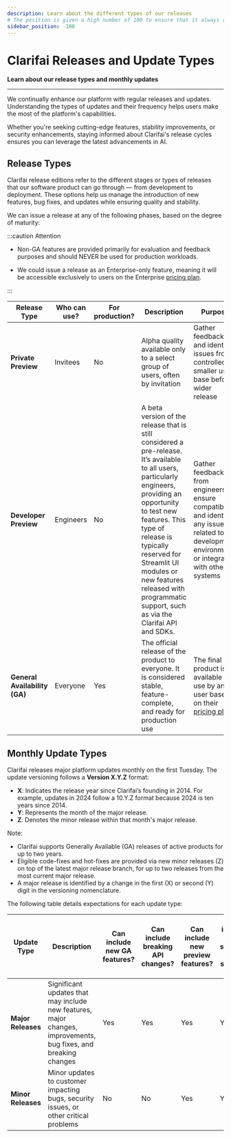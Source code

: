 ```yaml
---
description: Learn about the different types of our releases
# The position is given a high number of 100 to ensure that it always remains as the first item in the category.  
sidebar_position: -100
---
```


# Clarifai Releases and Update Types

**Learn about our release types and monthly updates**
<hr />

We continually enhance our platform with regular releases and updates. Understanding the types of updates and their frequency helps users make the most of the platform's capabilities.

Whether you're seeking cutting-edge features, stability improvements, or security enhancements, staying informed about Clarifai's release cycles ensures you can leverage the latest advancements in AI.

## Release Types

Clarifai release editions refer to the different stages or types of releases that our software product can go through — from development to deployment. These options help us manage the introduction of new features, bug fixes, and updates while ensuring quality and stability. 

We can issue a release at any of the following phases, based on the degree of maturity:

:::caution Attention

- Non-GA features are provided primarily for evaluation and feedback purposes and should NEVER be used for production workloads. 

- We could issue a release as an Enterprise-only feature, meaning it will be accessible exclusively to users on the Enterprise [pricing plan](https://www.clarifai.com/pricing).

:::


| Release Type | Who can use?   | For production? |  Description             | Purpose                   |  Interface Stability      |   Support                |
|--------------|----------------|-----------------|--------------------------|---------------------------|---------------------------|---------------------------|
|<b>Private Preview</b>| Invitees | No   | Alpha quality available only to a select group of users, often by invitation| Gather feedback and identify issues from a controlled, smaller user base before wider release| No| Engineering team|
|<b>Developer Preview</b>| Engineers  | No    | A beta version of the release that is still considered a pre-release. It’s available to all users, particularly engineers, providing an opportunity to test new features. This type of release is typically reserved for Streamlit UI modules or new features released with programmatic support, such as via the Clarifai API and SDKs.| Gather feedback from engineers, ensure compatibility, and identify any issues related to the development environment or integration with other systems| No _(It may be feature-complete but still unstable)_ |Engineering team|
|<b>General Availability (GA)</b>| Everyone | Yes   | The official release of the product to everyone. It is considered stable, feature-complete, and ready for production use| The final product is available for use by any user based on their [pricing plan](https://www.clarifai.com/pricing) | Yes | Support team|

## Monthly Update Types

Clarifai releases major platform updates monthly on the first Tuesday. The update versioning follows a **Version X.Y.Z** format:

- **X**: Indicates the release year since Clarifai’s founding in 2014. For example, updates in 2024 follow a 10.Y.Z format because 2024 is ten years since 2014.
- **Y**: Represents the month of the major release.
- **Z**: Denotes the minor release within that month's major release.

Note:

- Clarifai supports Generally Available (GA) releases of active products for up to two years. 
- Eligible code-fixes and hot-fixes are provided via new minor releases (Z) on top of the latest major release branch, for up to two releases from the most current major release. 
- A major release is identified by a change in the first (X) or second (Y) digit in the versioning nomenclature.

The following table details expectations for each update type:

| Update Type | Description| Can include new GA features? | Can include breaking API changes?|Can include new preview features?|Can include new security and stability fixes?|
|--------------|----------------|-----------------|--------------------------|---------------------------|---------------------------|
|<b>Major Releases</b>|Significant updates that may include new features, major changes, improvements, bug fixes, and breaking changes |  Yes         |       Yes             |      Yes               |         Yes            |
|<b>Minor Releases</b>| Minor updates to customer impacting bugs, security issues, or other critical problems|   No        |        No            |          Yes           |             Yes        |